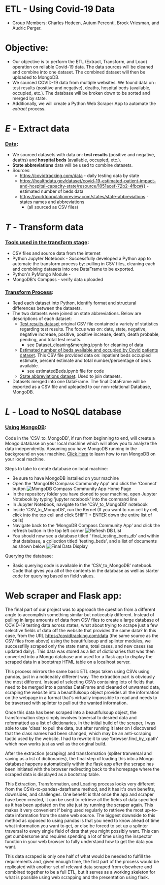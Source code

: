 # ETL - Using Covid-19 Data
* Group Members: Charles Hedeen, Autum Perconti, Brock Vriesman, and Audric Perger.


# Objective:
* Our objective is to perform the ETL (Extract, Transform, and Load) operation on reliable Covid-19 data. The data sources will be cleaned and combine into one dataset. The combined dataset will then be uploaded to MongoDB.  
* We sourced COVID-19 data from multiple websites. We found data on : test results (positive and negative), deaths, hospital beds (available, occupied, etc.). The database will be broken down to be sorted and merged by state.
* Additionally, we will create a Python Web Scraper App to automate the <i>extract</i> process.

# *E* - Extract data 
### <u>Data</u>:
 * We sourced datasets with data on: **test results** (positive and negative, deaths) and **hospital beds** (available, occupied, etc.).
 * **State abbreviations** data will be used to combine datasets. 
* Sources:
    * https://covidtracking.com/data - daily testing data by state
    * https://healthdata.gov/dataset/covid-19-estimated-patient-impact-and-hospital-capacity-state/resource/1051acef-72b2-4fbc#{} - estimated number of beds data
    * https://worldpopulationreview.com/states/state-abbreviations - states names and abbreviations
      * (all sourced as CSV files)


# *T* - Transform data

### <u>Tools used in the transform stage</u>: 
* CSV files and source data from the internet 
* Python Jupyter Notebook - Successfully developed a Python app to automate the transform process by: pulling in CSV files, cleaning each and combining datasets into one DataFrame to be exported. 
* Python's PyMongo Module - 
* MongoDB's Compass - verify data uploaded 

### <u>Transform Process</u>:
* Read each dataset into Python, identify format and structural differences between the datasets.
* The two datasets were joined on state abbreviations. Below are descriptions of each dataset:
  * <u>Test results dataset</u> original CSV file contained a variety of statistics regarding test results. The focus was on: date, state, negative, negative increase, positive, positive increase, death, death probable, pending, and total test results.
    * see Dataset_cleaning&merging.ipynb for cleaning of data
  * <u>Estimated number of beds available and occupied by Covid patients dataset</u>. This CSV file provided data on: inpatient beds occupied estimate, percent estimate and total number/percentage of beds available.
    * see estimatedBeds.ipynb file for code
  * <u>State abbreviations dataset</u>. Used to join datasets.
* Datasets merged into one DataFrame. The final DataFrame will be exported as a CSV file and uploaded to our non-relational Database, MongoDB.

# *L* - Load to NoSQL database
### <u>Using MongoDB</u>:
Code in the 'CSV_to_MongoDB', if run from beginning to end, will create a Mongo database on your local machine which will allow you to analyze the data independently. Assuming you have MongoDB running in the background on your machine. [Click Here](https://docs.mongodb.com/manual/mongo/#start-the-mongo-shell-and-connect-to-mongodb) to learn how to run MongoDB on your local machine.

Steps to take to create database on local machine:
* Be sure to have MongoDB installed on your machine
* Open the 'MongoDB Compass Community App' and click the 'Connect' button
![MongoDB Compass Community App Home Page](/Readme_files/Images/MongoDB_Home_Screen.png)
* In the repository folder you have cloned to your machine, open Jupyter Notebook by typing 'jupyter notebook' into the command line
* In Jupyter Notebook, navigate to the 'CSV_to_MongoDB' notebook
* Inside 'CSV_to_MongoDB', run the Kernel (If you want to run cell by cell, click into the top cell and click SHIFT + ENTER down the entire list of cells)
* Navigate back to the 'MongoDB Compass Community App' and click the refresh button in the top left corner
![Refresh DB List](/Readme_files/Images/Refresh_DB_List.png)
* You should now see a database titled '  final_testing_beds_db' and within that database, a collection titled 'testing_beds', and a list of documents as shown below
![Final Data Display](/Readme_files/Images/Final_Data_Display.png)

Querying the database:
* Basic querying code is available in the 'CSV_to_MongoDB' notebook. Code that gives you all of the contents in the database as well as starter code for querying based on field values.

# Web scraper and Flask app:

The final part of our project was to approach the question from a different angle to accomplish something similar but noticeably different. Instead of pulling in large amounts of data from CSV files to create a large database of COVID-19 testing data across states, what about trying to scrape just a few selective fields of data off the website that provides the same data? In this case, from the URL https://covidtracking.com/data (the same source as the CSV files from above) using the beautifulsoup and splinter modules, we successfilly scraped only the state name, total cases, and new cases (as updated daily). This data was stored as a list of dictionaries that was then converted into a Mongo database and used for a flask app to display the scraped data in a bootstrap HTML table on a localhost server.

This process mirrors the same basic ETL steps taken using CSVs using pandas, just in a noticeably different way. The extraction part is obviously the most different. Instead of selecting CSVs containing lots of fields that need to be merged into a pandas DataFrame and cleaned of unwanted data, scraping the website into a beautifulsoup object provides all the information on the webpage in a format that's virtually impossible to read and needs to be traversed with splinter to pull out the wanted information.

Once this data has been scraped into a beautifulsoup object, the transformation step simply involves traversal to desired data and reformatted as a list of dictionaries. In the initial build of the scraper, I was able to use 'class' to pull the data, but after running it later on I discovered that the class names had been changed, which may be an anti-scraping tactic used by the website. I had to rewrite it to use 'browser.find_by_xpath' which now works just as well as the original build. 

After the extraction (scraping) and transformation (spliter tranversal and saving as a list of dictionaries), the final step of loading this into a Mongo database happens automatically within the flask app after the scrape has been initiated with the browser redirecting back to the homepage where the scraped data is displayed as a bootstrap table. 

This Extraction, Transformation, and Loading process looks very different from the CSVs-to-pandas-dataframe method, and it has it's own benefits, downsides, and challenges. One benefit is that once the app and scraper have been created, it can be used to retrieve all the fields of data specified as it has been updated on the site just by running the scraper again. This makes it very convenient if being used regularly to retrieve the most up-to-date information from the same web source. The biggest downside to this method as opposed to using pandas is that you need to know ahead of time what information you want to get, or else be forced to set up a splinter traversal to every single field of data that you might possibly want. This can get cumbersome and requires spending a lot of time using the inspector function in your web browser to fully understand how to get the data you want. 

This data scraped is only one half of what would be needed to fulfill the requirements and, given enough time, the first part of the process would be replicated with another set of relevant data scraped from elsewhere and combined together to be a full ETL, but it serves as a working skeleton for what is possible using web scrapping and the presentation using flask.
